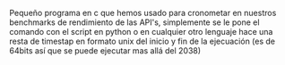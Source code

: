 Pequeño programa en c que hemos usado para cronometar en nuestros benchmarks de rendimiento de las API's, simplemente se le
pone el comando con el script en python o en cualquier otro lenguaje hace una resta de timestap en formato unix del inicio
y fin de la ejecuación (es de 64bits así que se puede ejecutar mas allá del 2038)